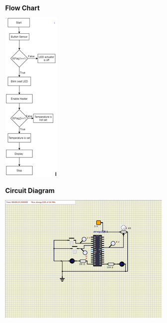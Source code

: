 ## Flow Chart
![Screen](https://github.com/soumya1349/stepin_EmbeddedC/blob/c08a72392a77645a6297b29750ed077934d6a5b5/2_Architecture/Flowchart.PNG)
## Circuit Diagram
![Screen](https://github.com/soumya1349/stepin_EmbeddedC/blob/d70ad022a41c51c6e2a9dcb219b99a359ba13a1d/2_Architecture/Testboard.png)
